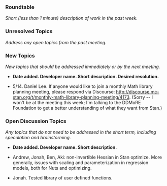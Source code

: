 ### Roundtable
_Short (less than 1 minute) description of work in the past week._


### Unresolved Topics
_Address any open topics from the past meeting._

### New Topics
_New topics that should be addressed immediately or by the next
meeting._

* __Date added. Developer name.  Short description.  Desired resolution.__

* 5/14. Daniel Lee. If anyone would like to join a monthly Math library planning meeting, please respond via Discourse: http://discourse.mc-stan.org/t/monthly-math-library-planning-meeting/4173. 
  (Sorry -- I won't be at the meeting this week; I'm talking to the DDMoRE Foundation to get a better understanding of what they want from Stan.)

### Open Discussion Topics

_Any topics that do not need to be addressed in the short term,
including speculation and brainstorming._

* __Date added. Developer name.  Short description.__

* Andrew, Jonah, Ben, Aki: non-invertible Hessian in Stan optimize.  More generally, issues with scaling and parameterization in regression models, both for Nuts and optimizing.

* Jonah. Tested library of user defined functions.